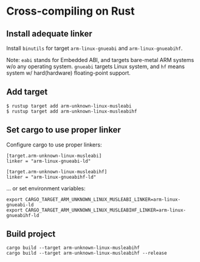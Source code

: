 
Cross-compiling on Rust
=======================

Install adequate linker
-----------------------

Install `binutils` for target `arm-linux-gnueabi` and `arm-linux-gnueabihf`.

Note: `eabi` stands for Embedded ABI, and targets bare-metal ARM systems w/o
any operating system. `gnueabi` targets Linux system, and `hf` means system w/
hard(hardware) floating-point support.

Add target
----------

	$ rustup target add arm-unknown-linux-musleabi
	$ rustup target add arm-unknown-linux-musleabihf

Set cargo to use proper linker
------------------------------

Configure cargo to use proper linkers:

	[target.arm-unknown-linux-musleabi]
	linker = "arm-linux-gnueabi-ld"

	[target.arm-unknown-linux-musleabihf]
	linker = "arm-linux-gnueabihf-ld"

... or set environment variables:

	export CARGO_TARGET_ARM_UNKNOWN_LINUX_MUSLEABI_LINKER=arm-linux-gnueabi-ld
	export CARGO_TARGET_ARM_UNKNOWN_LINUX_MUSLEABIHF_LINKER=arm-linux-gnueabihf-ld


Build project
-------------

	cargo build --target arm-unknown-linux-musleabihf
	cargo build --target arm-unknown-linux-musleabihf --release

